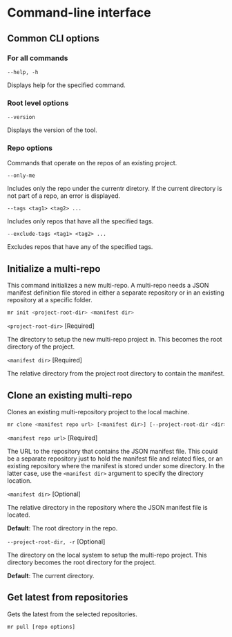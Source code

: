 # Command-line interface

## Common CLI options

### For all commands
`--help, -h`

Displays help for the specified command.

### Root level options
`--version`

Displays the version of the tool.

### Repo options
Commands that operate on the repos of an existing project.

`--only-me`

Includes only the repo under the currentr diretory. If the current directory is not part of a repo, an error is displayed.

`--tags <tag1> <tag2> ...`

Includes only repos that have all the specified tags.

`--exclude-tags <tag1> <tag2> ...`

Excludes repos that have any of the specified tags.

## Initialize a multi-repo
This command initializes a new multi-repo. A multi-repo needs a JSON manifest definition file stored in either a separate repository or in an existing repository at a specific folder.

```sh
mr init <project-root-dir> <manifest dir>
```

`<project-root-dir>` [Required]

The directory to setup the new multi-repo project in. This becomes the root directory of the project.

`<manifest dir>` [Required]

The relative directory from the project root directory to contain the manifest.

## Clone an existing multi-repo
Clones an existing multi-repository project to the local machine.

```sh
mr clone <manifest repo url> [<manifest dir>] [--project-root-dir <dir>]
```

`<manifest repo url>` [Required]

The URL to the repository that contains the JSON manifest file. This could be a separate repository just to hold the manifest file and related files, or an existing repository where the manifest is stored under some directory. In the latter case, use the `<manifest dir>` argument to specify the directory location.

`<manifest dir>` [Optional]

The relative directory in the repository where the JSON manifest file is located.

**Default**: The root directory in the repo.

`--project-root-dir, -r` [Optional]

The directory on the local system to setup the multi-repo project. This directory becomes the root directory for the project.

**Default**: The current directory.

## Get latest from repositories
Gets the latest from the selected repositories.

```sh
mr pull [repo options]
```
